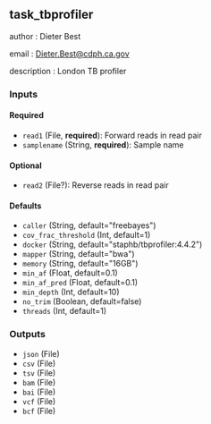 
## task_tbprofiler

author
: Dieter Best

email
: Dieter.Best@cdph.ca.gov

description
: London TB profiler

### Inputs

#### Required

  * `read1` (File, **required**): Forward reads in read pair
  * `samplename` (String, **required**): Sample name

#### Optional

  * `read2` (File?): Reverse reads in read pair

#### Defaults

  * `caller` (String, default="freebayes")
  * `cov_frac_threshold` (Int, default=1)
  * `docker` (String, default="staphb/tbprofiler:4.4.2")
  * `mapper` (String, default="bwa")
  * `memory` (String, default="16GB")
  * `min_af` (Float, default=0.1)
  * `min_af_pred` (Float, default=0.1)
  * `min_depth` (Int, default=10)
  * `no_trim` (Boolean, default=false)
  * `threads` (Int, default=1)

### Outputs

  * `json` (File)
  * `csv` (File)
  * `tsv` (File)
  * `bam` (File)
  * `bai` (File)
  * `vcf` (File)
  * `bcf` (File)
